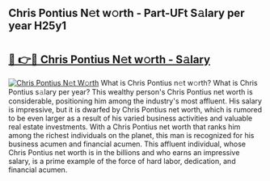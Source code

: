 ## Chris Pontius N𝚎t w𝚘rth - Part-UFt S𝚊lary per year H25y1

# <h2><a href="http://gc46zgz.nevu.top/?p=Chris+Pontius">🔗 👉🔴 Chris Pontius N𝚎t w𝚘rth - S𝚊lary</a></h2>

[![Chris Pontius N𝚎t W𝚘rth](https://i.imgur.com/Oavwk0R.jpeg)](http://gc46zgz.nevu.top/?p=Chris+Pontius)
What is Chris Pontius n𝚎t w𝚘rth? What is Chris Pontius s𝚊lary per year?
This wealthy person's Chris Pontius net worth is considerable, positioning him among the industry's most affluent. His salary is impressive, but it is dwarfed by Chris Pontius net worth, which is rumored to be even larger as a result of his varied business activities and valuable real estate investments. With a Chris Pontius net worth that ranks him among the richest individuals on the planet, this man is recognized for his business acumen and financial acumen. This affluent individual, whose Chris Pontius net worth is in the billions and who earns an impressive salary, is a prime example of the force of hard labor, dedication, and financial acumen.
